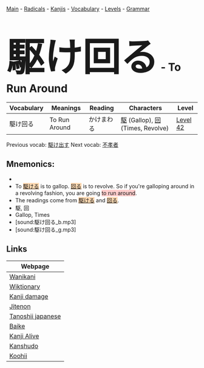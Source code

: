 <style> bigfont {font-size: 100px}</style>
[Main](../README.md) -
[Radicals](../radicals.md) -
[Kanjis](../kanjis.md) -
[Vocabulary](../vocabulary.md) -
[Levels](../levels.md) -
[Grammar](../grammar.md)
# <bigfont> 駆け回る</bigfont> - To Run Around 

| Vocabulary | Meanings | Reading | Characters | Level |
| --- | --- | --- | --- | --- |
| 駆け回る | To Run Around | かけまわる |  [駆](../kanjis/駆.md) (Gallop), [回](../kanjis/回.md) (Times, Revolve) | [Level 42](../levels/wk_level42.md) |

Previous vocab: [駆け出す](駆け出す.md) Next vocab: [不孝者](不孝者.md) 

## Mnemonics:

* 
* To <span style="background-color:#fed8b1"> [駆ける](https://jisho.org/search/駆ける)</span> is to gallop. <span style="background-color:#fed8b1"> [回る](https://jisho.org/search/回る)</span> is to revolve. So if you're galloping around in a revolving fashion, you are going <span style="background-color:#ffcccb"> to run around</span>.
* The readings come from <span style="background-color:#fed8b1"> [駆ける](https://jisho.org/search/駆ける)</span> and <span style="background-color:#fed8b1"> [回る](https://jisho.org/search/回る)</span>.
* 駆, 回
* Gallop, Times
* [sound:駆け回る_b.mp3]
* [sound:駆け回る_g.mp3]


## Links 

| Webpage |
| --- |
| [Wanikani          ](https://www.wanikani.com/kanji/駆け回る) |
| [Wiktionary        ](https://en.wiktionary.org/wiki/駆け回る) |
| [Kanji damage      ](http://www.kanjidamage.com/kanji/search?utf8=✓&q=駆け回る) |
| [Jitenon           ](https://jitenon.com/kanji/駆け回る) |
| [Tanoshii japanese ](https://www.tanoshiijapanese.com/dictionary/kanji.cfm?k=駆け回る) |
| [Baike             ](https://baike.baidu.com/item/駆け回る) |
| [Kanji Alive       ](https://app.kanjialive.com/駆け回る) |
| [Kanshudo          ](https://www.kanshudo.com/searchmn?q=駆け回る) |
| [Koohii            ](https://kanji.koohii.com/study/kanji/駆け回る) |
